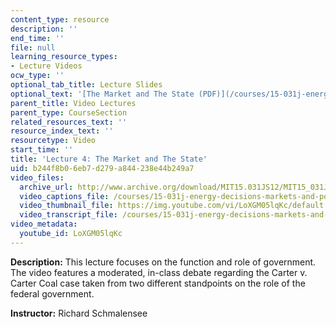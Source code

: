```yaml
---
content_type: resource
description: ''
end_time: ''
file: null
learning_resource_types:
- Lecture Videos
ocw_type: ''
optional_tab_title: Lecture Slides
optional_text: '[The Market and The State (PDF)](/courses/15-031j-energy-decisions-markets-and-policies-spring-2012/resources/mit15_031js12_lec4)'
parent_title: Video Lectures
parent_type: CourseSection
related_resources_text: ''
resource_index_text: ''
resourcetype: Video
start_time: ''
title: 'Lecture 4: The Market and The State'
uid: b244f8b0-6eb7-d279-a844-238e44b249a7
video_files:
  archive_url: http://www.archive.org/download/MIT15.031JS12/MIT15_031JS12_lec04_300k.mp4
  video_captions_file: /courses/15-031j-energy-decisions-markets-and-policies-spring-2012/ca31e38d7d5d5bb3bb91dadaca9c3193_LoXGM05lqKc.vtt
  video_thumbnail_file: https://img.youtube.com/vi/LoXGM05lqKc/default.jpg
  video_transcript_file: /courses/15-031j-energy-decisions-markets-and-policies-spring-2012/c270bbafcd305ba633ab60d02386ec07_LoXGM05lqKc.pdf
video_metadata:
  youtube_id: LoXGM05lqKc
---
```


**Description:** This lecture focuses on the function and role of government. The video features a moderated, in-class debate regarding the Carter v. Carter Coal case taken from two different standpoints on the role of the federal government.

**Instructor:** Richard Schmalensee



